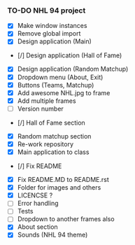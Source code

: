 ### TO-DO NHL 94 project

- [x] Make window instances
- [x] Remove global import
- [x] Design application (Main)
- [/] Design application (Hall of Fame)
- [x] Design application (Random Matchup)
- [x] Dropdown menu (About, Exit)
- [x] Buttons (Teams, Matchup)
- [x] Add awesome NHL.jpg to frame
- [x] Add multiple frames
- [ ] Version number
- [/] Hall of Fame section
- [x] Random matchup section
- [x] Re-work repository
- [x] Main application to class
- [/] Fix README
- [x] Fix README.MD to README.rst
- [x] Folder for images and others
- [x] LICENCSE ?
- [ ] Error handling
- [ ] Tests
- [ ] Dropdown to another frames also
- [x] About section
- [x] Sounds (NHL 94 theme)